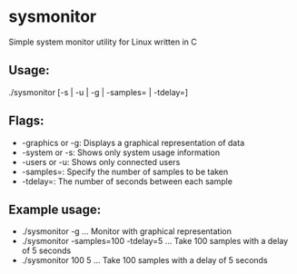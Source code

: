 # sysmonitor
Simple system monitor utility for Linux written in C

## Usage:
  ./sysmonitor [-s | -u | -g | -samples= | -tdelay=]

## Flags:
  * -graphics or -g: Displays a graphical representation of data
  * -system or -s: Shows only system usage information
  * -users or -u: Shows only connected users
  * -samples=: Specify the number of samples to be taken
  * -tdelay=: The number of seconds between each sample
  
## Example usage: 
  * ./sysmonitor -g  ... Monitor with graphical representation
  * ./sysmonitor -samples=100 -tdelay=5 ... Take 100 samples with a delay of 5 seconds
  * ./sysmonitor 100 5 ... Take 100 samples with a delay of 5 seconds
